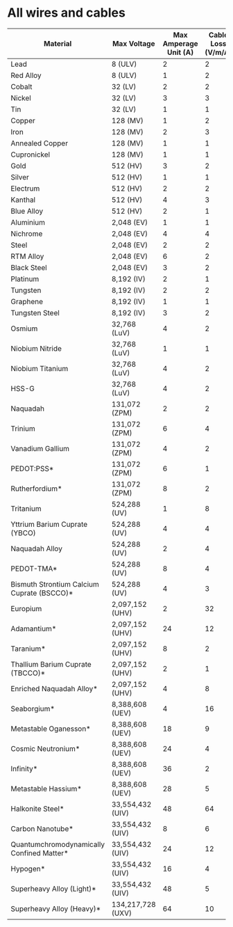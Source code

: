 # All wires and cables

| Material                                   | Max Voltage       | Max Amperage Unit (A) | Cable Loss (V/m/A) | Wire Loss (V/m/A) |
|--------------------------------------------|-------------------|-----------------------|--------------------|-------------------|
| Lead                                       | 8 (ULV)           | 2                     | 2                  | 4                 |
| Red Alloy                                  | 8 (ULV)           | 1                     | 2                  | 1                 |
| Cobalt                                     | 32 (LV)           | 2                     | 2                  | 4                 | 
| Nickel                                     | 32 (LV)           | 3                     | 3                  | 6                 |
| Tin                                        | 32 (LV)           | 1                     | 1                  | 2                 |
| Copper                                     | 128 (MV)          | 1                     | 2                  | 4                 |
| Iron                                       | 128 (MV)          | 2                     | 3                  | 6                 |
| Annealed Copper                            | 128 (MV)          | 1                     | 1                  | 2                 |
| Cupronickel                                | 128 (MV)          | 1                     | 1                  | 2                 |
| Gold                                       | 512 (HV)          | 3                     | 2                  | 4                 |
| Silver                                     | 512 (HV)          | 1                     | 1                  | 2                 |
| Electrum                                   | 512 (HV)          | 2                     | 2                  | 4                 |
| Kanthal                                    | 512 (HV)          | 4                     | 3                  | 6                 |
| Blue Alloy                                 | 512 (HV)          | 2                     | 1                  | 2                 |
| Aluminium                                  | 2,048 (EV)        | 1                     | 1                  | 2                 |
| Nichrome                                   | 2,048 (EV)        | 4                     | 4                  | 8                 |
| Steel                                      | 2,048 (EV)        | 2                     | 2                  | 4                 |
| RTM Alloy                                  | 2,048 (EV)        | 6                     | 2                  | 4                 |
| Black Steel                                | 2,048 (EV)        | 3                     | 2                  | 4                 |
| Platinum                                   | 8,192 (IV)        | 2                     | 1                  | 2                 |
| Tungsten                                   | 8,192 (IV)        | 2                     | 2                  | 4                 |
| Graphene                                   | 8,192 (IV)        | 1                     | 1                  | 2                 |
| Tungsten Steel                             | 8,192 (IV)        | 3                     | 2                  | 4                 |
| Osmium                                     | 32,768 (LuV)      | 4                     | 2                  | 4                 |
| Niobium Nitride                            | 32,768 (LuV)      | 1                     | 1                  | 2                 |
| Niobium Titanium                           | 32,768 (LuV)      | 4                     | 2                  | 4                 |
| HSS-G                                      | 32,768 (LuV)      | 4                     | 2                  | 4                 |
| Naquadah                                   | 131,072 (ZPM)     | 2                     | 2                  | 4                 |
| Trinium                                    | 131,072 (ZPM)     | 6                     | 4                  | 8                 |
| Vanadium Gallium                           | 131,072 (ZPM)     | 4                     | 2                  | 4                 |
| PEDOT:PSS*                                 | 131,072 (ZPM)     | 6                     | 1                  | 2                 |
| Rutherfordium*                             | 131,072 (ZPM)     | 8                     | 2                  | 4                 |
| Tritanium                                  | 524,288 (UV)      | 1                     | 8                  | 16                |
| Yttrium Barium Cuprate (YBCO)              | 524,288 (UV)      | 4                     | 4                  | 8                 |
| Naquadah Alloy                             | 524,288 (UV)      | 2                     | 4                  | 8                 |
| PEDOT-TMA*                                 | 524,288 (UV)      | 8                     | 4                  | 8                 |
| Bismuth Strontium Calcium Cuprate (BSCCO)* | 524,288 (UV)      | 4                     | 3                  | 6                 |
| Europium                                   | 2,097,152 (UHV)   | 2                     | 32                 | 64                |
| Adamantium*                                | 2,097,152 (UHV)   | 24                    | 12                 | 24                |
| Taranium*                                  | 2,097,152 (UHV)   | 8                     | 2                  | 4                 |
| Thallium Barium Cuprate (TBCCO)*           | 2,097,152 (UHV)   | 2                     | 1                  | 2                 |
| Enriched Naquadah Alloy*                   | 2,097,152 (UHV)   | 4                     | 8                  | 16                |
| Seaborgium*                                | 8,388,608 (UEV)   | 4                     | 16                 | 32                |
| Metastable Oganesson*                      | 8,388,608 (UEV)   | 18                    | 9                  | 18                |
| Cosmic Neutronium*                         | 8,388,608 (UEV)   | 24                    | 4                  | 8                 |
| Infinity*                                  | 8,388,608 (UEV)   | 36                    | 2                  | 4                 |
| Metastable Hassium*                        | 8,388,608 (UEV)   | 28                    | 5                  | 10                |
| Halkonite Steel*                           | 33,554,432 (UIV)  | 48                    | 64                 | 128               |
| Carbon Nanotube*                           | 33,554,432 (UIV)  | 8                     | 6                  | 12                |
| Quantumchromodynamically Confined Matter*  | 33,554,432 (UIV)  | 24                    | 12                 | 24                |
| Hypogen*                                   | 33,554,432 (UIV)  | 16                    | 4                  | 8                 |
| Superheavy Alloy (Light)*                  | 33,554,432 (UIV)  | 48                    | 5                  | 10                |
| Superheavy Alloy (Heavy)*                  | 134,217,728 (UXV) | 64                    | 10                 | 20                |
